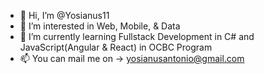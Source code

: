 - 👋 Hi, I’m @Yosianus11
- 👀 I’m interested in Web, Mobile, & Data 
- 🌱 I’m currently learning Fullstack Development in C# and JavaScript(Angular & React) in OCBC Program
- 📫 You can mail me on -> yosianusantonio@gmail.com

<!---
Yosianus11/Yosianus11 is a ✨ special ✨ repository because its `README.md` (this file) appears on your GitHub profile.
You can click the Preview link to take a look at your changes.
--->
